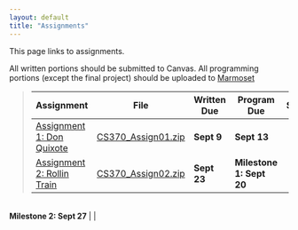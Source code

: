 ```yaml
---
layout: default
title: "Assignments"
---
```


This page links to assignments.

All written portions should be submitted to Canvas. All programming portions (except the final project) should be uploaded to [Marmoset](https://cs.ycp.edu/marmoset/)

> Assignment | File | Written Due | Program Due | Solutions |
> ---------- | ---- | ----------- | ----------- | --------- |
> [Assignment 1: Don Quixote](assign01.html)       | [CS370_Assign01.zip](src/CS370_Assign01.zip) | **Sept 9** | **Sept 13** | |
> [Assignment 2: Rollin Train](assign02.html)      | [CS370_Assign02.zip](src/CS370_Assign02.zip) | **Sept 23**   | **Milestone 1: Sept 20** 
<br /> **Milestone 2: Sept 27** | |

<!--
> [Assignment 2: Rollin Train](assign02.html)      | [CS370_Assign02.zip](src/CS370_Assign02.zip) | **Sept 23**   | **Milestone 1: Sept 20** <br /> **Milestone 2: Sept 27** | |
> [Assignment 3: Limelight](assign03.html)         | [CS370_Assign03.zip](src/CS370_Assign03.zip) | **Oct 19**   | **Milestone 1: Oct 8** <br /> **Milestone 2: Oct 20** | |
> [Assignment 4: WalkingMan](assign04.html)        | [CS370_Assign04.zip](src/CS370_Assign04.zip) | **Nov 16**   | **Milestone 1: Nov 4** <br /> **Milestone 2: Nov 17** | |
> [Final Project: Think Inside the Box](project.html) <br /> [Evaluation Form](CS370_Final_Project_eval.docx) | [CS370_Project.zip](src/CS370_Project.zip) | |  <br /> **Milestone 1: Oct 14** <br /> **Milestone 2: Nov 11** | |
-->